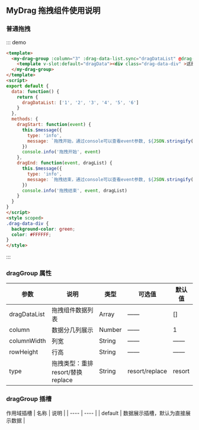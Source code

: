 ## MyDrag 拖拽组件使用说明
### 普通拖拽
::: demo
```html
<template>
  <my-drag-group :column="3" :drag-data-list.sync="dragDataList" @drag-start="dragStart" @drag-end="dragEnd">
    <template v-slot:default="dragData"><div class="drag-data-div" >这是{{ dragData.data }}数据</div></template>
  </my-drag-group>
</template>
<script>
export default {
  data: function() {
    return {
      dragDataList: ['1', '2', '3', '4', '5', '6']
    }
  },
  methods: {
    dragStart: function(event) {
      this.$message({
        type: 'info',
        message: `拖拽开始，通过console可以查看event参数, ${JSON.stringify(event)}`
      })
      console.info('拖拽开始', event)
    },
    dragEnd: function(event, dragList) {
      this.$message({
        type: 'info',
        message: `拖拽结束，通过console可以查看event参数, ${JSON.stringify(event)}, ${dragList}`
      })
      console.info('拖拽结束', event, dragList)
    }
  }
}
</script>
<style scoped>
.drag-data-div {
  background-color: green;
  color: #FFFFFF;
}
</style>
```
:::

### dragGroup 属性
| 参数 | 说明 | 类型 | 可选值 | 默认值 |
| ---- | ---- | ---- | ---- | ---- |
| dragDataList | 拖拽组件数据列表 | Array | —— | [] |
| column | 数据分几列展示 | Number | —— | 1 |
| columnWidth | 列宽 | String | —— | —— |
| rowHeight | 行高 | String | —— | —— |
| type | 拖拽类型：重排resort/替换replace | String | resort/replace | resort |

### dragGroup 插槽
作用域插槽
| 名称 | 说明 |
| ---- | ---- |
| default | 数据展示插槽，默认为直接展示数据 |

